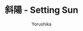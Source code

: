 ---
title: '斜陽 - Setting Sun'
author: 'Yorushika'
category: 'JPop'
img: '/images/song-img-2.png'
releaseDate: 'April 5 2023'
ytlink: 'bqigIHMComE'
lyrics: |
  頬色に
  茜さす日は柔らかに 爆ぜた
  斜陽に
  僕らは目も開かぬまま

  悲しくってしようがないんだ
  お日様で手が濡れた
  眩しくって仕方がないし
  途方に暮れた帰り

  落ちて
  行くように
  茜が差したから

  もう少しで
  僕は僕を一つは愛せたのに
  斜陽に
  気付けば目も開かぬまま
  静かな夕凪の中

  悲しくってしようがないんだ
  お日様に手が触れた
  とろとろと燃えるみたいに
  指先ばかり焦げた

  高く成った葡萄みたいだ
  届かないからやめて
  僕は恋をしたんだろうか
  あのお日様のように

  落ちて
  いくのに
  理由もないのならもう
  Ah

  頬色に
  茜さす日は柔らかに 爆ぜた
  斜陽も
  僕らの道をただ照らすのなら
  
  もう少しで
  僕は僕を一つは愛せるのに
  斜陽に
  はにかむ貴方が見えた
  静かな夕凪の中
  僕らは目も開かぬまま
---